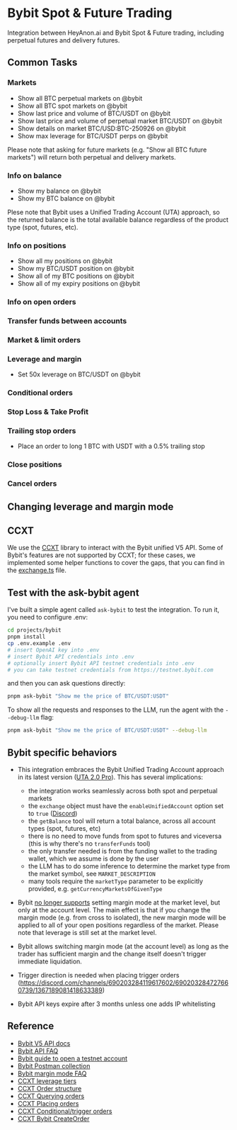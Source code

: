 # Bybit Spot & Future Trading

Integration between HeyAnon.ai and Bybit Spot & Future trading, including perpetual futures and delivery futures.

## Common Tasks

### Markets

- Show all BTC perpetual markets on @bybit
- Show all BTC spot markets on @bybit
- Show last price and volume of BTC/USDT on @bybit
- Show last price and volume of perpetual market BTC/USDT on @bybit
- Show details on market BTC/USD:BTC-250926 on @bybit
- Show max leverage for BTC/USDT perps on @bybit

Please note that asking for future markets (e.g. "Show all BTC future markets") will return both perpetual and delivery markets.

### Info on balance

- Show my balance on @bybit
- Show my BTC balance on @bybit

Plese note that Bybit uses a Unified Trading Account (UTA) approach, so the returned balance is the total available balance regardless of the product type (spot, futures, etc).

### Info on positions

- Show all my positions on @bybit
- Show my BTC/USDT position on @bybit
- Show all of my BTC positions on @bybit
- Show all of my expiry positions on @bybit

### Info on open orders

<!-- - Show all my open orders on @bybit -->
<!-- - Show my BTC open orders on @bybit -->
<!-- - Show details on order 232168017 on @bybit -->

### Transfer funds between accounts

<!-- - Transfer 5,000 USDT to my futures account on @bybit -->
<!-- - Transfer all my USDT from my futures account to my spot account on @bybit -->

### Market & limit orders

<!-- - Long 1 BTC with USDT on @bybit -->
<!-- - Long 1 BTC with USDT with isolated margin on @bybit -->
<!-- - 100x long 1 BTC with USDT on @bybit -->
<!-- - Long 1 BTC at limit price of 40,000 USDT on @bybit -->
<!-- - Short BTC with limit price of 150,000 USDT on @bybit -->

<!-- By default, the agent assumes you want to trade on perpetual markets. To use a delivery market instead, ask for it: -->

<!-- - Long 1 BTC with USDT on the June 2025 delivery market -->
<!-- - Long 1 BTC on USDT:USDT-250926 -->

<!-- **IMPORTANT:** If you specify a leverage (5x, 10x, etc) or a margin mode (cross, isolated) for your order, the specified leverage and margin mode will be applied to the whole position, and not just to the amount you are adding/removing. This is because on Binance the leverage and margin mode are applied at the market level, and not at the order level. For more details, see the [Leverage and margin mode](#changing-leverage-and-margin-mode) section. -->

### Leverage and margin

<!-- - Show my margin on BTC/USDT on @bybit -->
<!-- - What is my leverage on BTC/USDT on @bybit? -->
- Set 50x leverage on BTC/USDT on @bybit
<!-- - Set isolated margin mode on BTC/USDT on @bybit -->
<!-- - Set cross margin mode on BTC/USDT on @bybit -->
<!-- - Add 100 USDT margin to my BTC/USDT position on @bybit -->
<!-- - Remove 200 USDT margin from my BTC/USDT position on @bybit -->

<!-- Please note that the margin shown by the tools is the same shown in the Binance UI. For cross positions, that is the initial margin, while for isolated positions it is the actual margin set aside by the user for the position. -->

<!-- **IMPORTANT**: If you change leverage and margin mode of a pair, your existing position in that pair will be affected. See the [Leverage and margin mode](#changing-leverage-and-margin-mode) section for more details. -->

### Conditional orders

<!-- - Long 1 BTC on @bybit when the price crosses 50,000 USDT -->
<!-- - Long 1 BTC at 45,000 USDT on @bybit when the price crosses 50,000 USDT -->

### Stop Loss & Take Profit

<!-- - Add a 10% TP and a 15% SL to my existing BTC/USDT position -->
<!-- - 20x long 1 BTC with USDT, then place a stop loss at 15% and three take profit targets at 10%-20%-30% -->
<!-- - Short 1 BTC with USDT, then place an order to close the position at 10% profit on @bybit -->
<!-- - Long 1 BTC with USDT, then place a 10% take profit and 15% stop loss on @bybit -->

<!-- When it is clear from context that the TP and SL orders are attached to a position, they will be issued as **reduce-only** orders, to prevent accidentally increase the position size or open a new position. To force a reduce only order, just ask for it, e.g. -->

<!-- - Long 1 BTC on @bybit when the price crosses 50,000 USDT, _reduce only_ -->

### Trailing stop orders

- Place an order to long 1 BTC with USDT with a 0.5% trailing stop
      <!-- - Place a reduce-only order to long 1 BTC with USDT with a 0.5% trailing stop -->
      <!-- - Place an order to long 1 BTC with USDT with a 0.5% trailing stop, with activation at 95,000 USDT -->
      <!-- - Place an order to short 1 BTC with USDT with a 8% trailing stop -->
      <!-- - Place a reduce-only order to short 1 BTC with USDT with a 8% trailing stop -->
      <!-- - Place an order to short 1 BTC with USDT with a 8% trailing stop, with activation at 130,000 USDT -->

<!-- Please note that:

1. The trailing percent must be a number between 0.1% and 10%.
2. The trailing stop order will be triggered as a market order once the price moves by the specified percentage in the desired direction.
3. Contrary to spot, on futures you cannot specify whether the trailing stop order is SL or TP. -->

### Close positions

<!-- - Close my BTC/USDT position on @bybit -->
<!-- - Close all my positions on @bybit -->
<!-- - Close all of my BTC positions on @bybit -->

### Cancel orders

<!-- - Cancel all my orders on @bybit -->
<!-- - Cancel all my orders on BTC/USDT on @bybit -->
<!-- - Cancel order 232168017 on @bybit -->

## Changing leverage and margin mode

<!-- When you create a position without specifying the leverage or the margin mode, the position will be created with whatever is the current configuration for the market.

Changing a market's leverage will affect your existing position in that market. Regardless of whether the position is isolated or cross margin, the act of increasing the leverage will have the following effects:

- will free up margin
- will NOT affect the liquidation price of existing positions, unless you use the freed margin to open new positions or withdraw from the futures account
- will NOT affect your present or future profits on the existing position, because the position size is not affected

Decreasing the market's leverage, instead, will have the following effects:

- will increase the margin needed to keep the position open
- if the margin needed is greater than the margin available, you won't be able to decrease the leverage
- IS NOT ALLOWED if you have an isolated position on the market, because Binance requires you to manually add margin to isolated positions
- will NOT change the liquidation price of existing positions, because liquidation price in cross-margin positions (the only ones for which you can decrease the leverage) only depends on position size and total margin in the account
- will NOT affect your present or future profits on the existing position, because the position size is not affected

Things are simpler when it comes to **changing the margin mode**: Binance does not allow you to change the margin mode of a market if you have an open position in that market. -->

## CCXT

We use the [CCXT](https://github.com/ccxt/ccxt/) library to interact with the Bybit unified V5 API. Some of Bybit's features are not supported by CCXT; for these cases, we implemented some helper functions to cover the gaps, that you can find in the [exchange.ts](./src/helpers/exchange.ts) file.

## Test with the ask-bybit agent

I've built a simple agent called `ask-bybit` to test the integration. To run it, you need to configure .env:

```bash
cd projects/bybit
pnpm install
cp .env.example .env
# insert OpenAI key into .env
# insert Bybit API credentials into .env
# optionally insert Bybit API testnet credentials into .env
# you can take testnet credentials from https://testnet.bybit.com
```

and then you can ask questions directly:

```bash
pnpm ask-bybit "Show me the price of BTC/USDT:USDT"
```

To show all the requests and responses to the LLM, run the agent with the `--debug-llm` flag:

```bash
pnpm ask-bybit "Show me the price of BTC/USDT:USDT" --debug-llm
```

## Bybit specific behaviors

- This integration embraces the Bybit Unified Trading Account approach in its latest version ([UTA 2.0 Pro](https://bybit-exchange.github.io/docs/v5/acct-mode)). This has several implications:

    - the integration works seamlessly across both spot and perpetual markets
    - the `exchange` object must have the `enableUnifiedAccount` option set to `true` ([Discord](https://discord.com/channels/690203284119617602/690203284727660739/1267775046366007339))
    - the `getBalance` tool will return a total balance, across all account types (spot, futures, etc)
    - there is no need to move funds from spot to futures and viceversa (this is why there's no `transferFunds` tool)
    - the only transfer needed is from the funding wallet to the trading wallet, which we assume is done by the user
    - the LLM has to do some inference to determine the market type from the market symbol, see `MARKET_DESCRIPTION`
    - many tools require the `marketType` parameter to be explicitly provided, e.g. `getCurrencyMarketsOfGivenType`

- Bybit [no longer supports](https://bybit-exchange.github.io/docs/v5/position/cross-isolate) setting margin mode at the market level, but only at the account level. The main effect is that if you change the margin mode (e.g. from cross to isolated), the new margin mode will be applied to all of your open positions regardless of the market. Please note that leverage is still set at the market level.

- Bybit allows switching margin mode (at the account level) as long as the trader has sufficient margin and the change itself doesn't trigger immediate liquidation.

- Trigger direction is needed when placing trigger orders (https://discord.com/channels/690203284119617602/690203284727660739/1367189081418633389)

- Bybit API keys expire after 3 months unless one adds IP whitelisting

<!-- - Binance Futures trailing stop orders always execute as market orders when triggered, that is, you cannot set a limit price for the order. This is different from spot where you can specify a limit price for trailing stop orders. This is accounted for via the constant `SUPPORTS_LIMIT_PRICE_FOR_TRAILING_STOP_ORDERS`. -->
<!-- - Binance fAPI does not support OTOCO orders, that is, the creation in one go of position + TP + SL. Therefore, we send 3 separate orders ([link](https://dev.binance.vision/t/how-to-implement-otoco-tp-sl-orders-using-api/1622/14)). -->
<!-- - CCXT does not support `fetchPosition` for Binance future and perpetual markets, see workaround in `getUserOpenPositionBySymbol` -->
<!-- - Binance fAPI does not support `closePosition`, see workaround in `closePositionBySendingOppositeMarketOrder` -->
<!-- - In Binance it seems the settle currency is always the same as the quote currency. When implementing other exchanges, if this is not the case, we should consider reviewing the `completeMarketSymbol` function. -->

## Reference

- [Bybit V5 API docs](https://bybit-exchange.github.io/docs/v5/intro)
- [Bybit API FAQ](https://www.bybit.com/future-activity/en/developer)
- [Bybit guide to open a testnet account](https://www.bybit.com/en/help-center/article/How-to-Request-Test-Coins-on-Testnet)
- [Bybit Postman collection](https://github.com/bybit-exchange/QuickStartWithPostman)
- [Bybit margin mode FAQ](https://www.bybit.com/en/help-center/article/What-is-Isolated-Margin-Cross-Margin)
- [CCXT leverage tiers](https://docs.ccxt.com/#/README?id=leverage-tiers)
- [CCXT Order structure](https://docs.ccxt.com/#/?id=order-structure)
- [CCXT Querying orders](https://docs.ccxt.com/#/README?id=querying-orders)
- [CCXT Placing orders](https://docs.ccxt.com/#/README?id=placing-orders)
- [CCXT Conditional/trigger orders](https://docs.ccxt.com/#/README?id=conditional-orders)
- [CCXT Bybit CreateOrder](https://docs.ccxt.com/#/exchanges/bybit?id=createorder)
